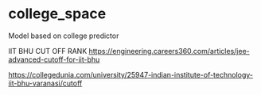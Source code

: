 # college_space
Model based on college predictor

IIT BHU CUT OFF RANK
https://engineering.careers360.com/articles/jee-advanced-cutoff-for-iit-bhu

https://collegedunia.com/university/25947-indian-institute-of-technology-iit-bhu-varanasi/cutoff
